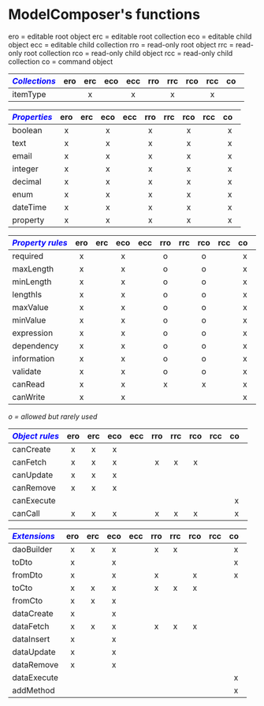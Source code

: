 # ModelComposer's functions 

ero = editable root object
erc = editable root collection
eco = editable child object
ecc = editable child collection
rro = read-only root object
rrc = read-only root collection
rco = read-only child object
rcc = read-only child collection
co = command object

<style>
  .group {
    color: blue;
  }
</style>

| <i class="group">Collections</i> | ero | erc | eco | ecc | rro | rrc | rco | rcc | co&nbsp;&nbsp;|
|:-------- |:---:|:---:|:---:|:---:|:---:|:---:|:---:|:---:|:---:|
| itemType |     |  x  |     |  x  |     |  x  |     |  x  |     |

| <i class="group">Properties</i> | ero | erc | eco | ecc | rro | rrc | rco | rcc | co&nbsp;&nbsp;|
|:-------- |:---:|:---:|:---:|:---:|:---:|:---:|:---:|:---:|:---:|
| boolean  |  x  |     |  x  |     |  x  |     |  x  |     |  x  |
| text     |  x  |     |  x  |     |  x  |     |  x  |     |  x  |
| email    |  x  |     |  x  |     |  x  |     |  x  |     |  x  |
| integer  |  x  |     |  x  |     |  x  |     |  x  |     |  x  |
| decimal  |  x  |     |  x  |     |  x  |     |  x  |     |  x  |
| enum     |  x  |     |  x  |     |  x  |     |  x  |     |  x  |
| dateTime |  x  |     |  x  |     |  x  |     |  x  |     |  x  |
| property |  x  |     |  x  |     |  x  |     |  x  |     |  x  |

| <i class="group">Property rules</i> | ero | erc | eco | ecc | rro | rrc | rco | rcc | co&nbsp;&nbsp;|
|:----------- |:---:|:---:|:---:|:---:|:---:|:---:|:---:|:---:|:---:|
| required    |  x  |     |  x  |     |  o  |     |  o  |     |  x  |
| maxLength   |  x  |     |  x  |     |  o  |     |  o  |     |  x  |
| minLength   |  x  |     |  x  |     |  o  |     |  o  |     |  x  |
| lengthIs    |  x  |     |  x  |     |  o  |     |  o  |     |  x  |
| maxValue    |  x  |     |  x  |     |  o  |     |  o  |     |  x  |
| minValue    |  x  |     |  x  |     |  o  |     |  o  |     |  x  |
| expression  |  x  |     |  x  |     |  o  |     |  o  |     |  x  |
| dependency  |  x  |     |  x  |     |  o  |     |  o  |     |  x  |
| information |  x  |     |  x  |     |  o  |     |  o  |     |  x  |
| validate    |  x  |     |  x  |     |  o  |     |  o  |     |  x  |
| canRead     |  x  |     |  x  |     |  x  |     |  x  |     |  x  |
| canWrite    |  x  |     |  x  |     |     |     |     |     |  x  |
_o = allowed but rarely used_

| <i class="group">Object rules</i> | ero | erc | eco | ecc | rro | rrc | rco | rcc | co&nbsp;&nbsp;|
|:---------- |:---:|:---:|:---:|:---:|:---:|:---:|:---:|:---:|:---:|
| canCreate  |  x  |  x  |  x  |     |     |     |     |     |     |
| canFetch   |  x  |  x  |  x  |     |  x  |  x  |  x  |     |     |
| canUpdate  |  x  |  x  |  x  |     |     |     |     |     |     |
| canRemove  |  x  |  x  |  x  |     |     |     |     |     |     |
| canExecute |     |     |     |     |     |     |     |     |  x  |
| canCall    |  x  |  x  |  x  |     |  x  |  x  |  x  |     |  x  |

| <i class="group">Extensions</i> | ero | erc | eco | ecc | rro | rrc | rco | rcc | co&nbsp;&nbsp;|
|:----------- |:---:|:---:|:---:|:---:|:---:|:---:|:---:|:---:|:---:|
| daoBuilder  |  x  |  x  |  x  |     |  x  |  x  |     |     |  x  |
| toDto       |  x  |     |  x  |     |     |     |     |     |  x  |
| fromDto     |  x  |     |  x  |     |  x  |     |  x  |     |  x  |
| toCto       |  x  |  x  |  x  |     |  x  |  x  |  x  |     |     |
| fromCto     |  x  |  x  |  x  |     |     |     |     |     |     |
| dataCreate  |  x  |     |  x  |     |     |     |     |     |     |
| dataFetch   |  x  |  x  |  x  |     |  x  |  x  |  x  |     |     |
| dataInsert  |  x  |     |  x  |     |     |     |     |     |     |
| dataUpdate  |  x  |     |  x  |     |     |     |     |     |     |
| dataRemove  |  x  |     |  x  |     |     |     |     |     |     |
| dataExecute |     |     |     |     |     |     |     |     |  x  |
| addMethod   |     |     |     |     |     |     |     |     |  x  |

